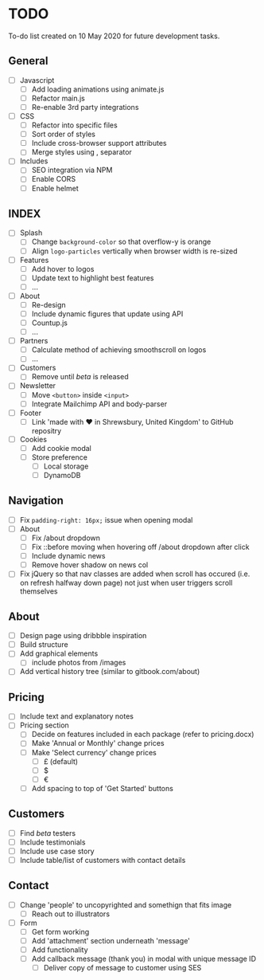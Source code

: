 # TODO
To-do list created on 10 May 2020 for future development tasks.

## General
- [ ] Javascript
    - [ ] Add loading animations using animate.js
    - [ ] Refactor main.js
    - [ ] Re-enable 3rd party integrations
- [ ] CSS
    - [ ] Refactor into specific files
    - [ ] Sort order of styles
    - [ ] Include cross-browser support attributes
    - [ ] Merge styles using , separator
- [ ] Includes
    - [ ] SEO integration via NPM
    - [ ] Enable CORS
    - [ ] Enable helmet

## INDEX

- [ ] Splash
    - [ ] Change ```background-color``` so that overflow-y is orange
    - [ ] Align ```logo-particles``` vertically when browser width is re-sized
- [ ] Features
    - [ ] Add hover to logos
    - [ ] Update text to highlight best features
    - [ ] ...
- [ ] About
    - [ ] Re-design
    - [ ] Include dynamic figures that update using API
    - [ ] Countup.js
    - [ ] ...
- [ ] Partners
    - [ ] Calculate method of achieving smoothscroll on logos
    - [ ] ...
- [ ] Customers
    - [ ] Remove until *beta* is released
- [ ] Newsletter
    - [ ] Move ```<button>``` inside ```<input>```
    - [ ] Integrate Mailchimp API and body-parser
- [ ] Footer
    - [ ] Link 'made with ❤ in Shrewsbury, United Kingdom' to GitHub repositry
- [ ] Cookies
    - [ ] Add cookie modal
    - [ ] Store preference
        - [ ] Local storage
        - [ ] DynamoDB

## Navigation

- [ ] Fix ```padding-right: 16px;``` issue when opening modal
- [ ] About
    - [ ] Fix /about dropdown
    - [ ] Fix ::before moving when hovering off /about dropdown after click
    - [ ] Include dynamic news 
    - [ ] Remove hover shadow on news col
- [ ] Fix jQuery so that nav classes are added when scroll has occured (i.e. on refresh halfway down page) not just when user triggers scroll themselves

## About

- [ ] Design page using dribbble inspiration
- [ ] Build structure
- [ ] Add graphical elements
    - [ ] include photos from /images
- [ ] Add vertical history tree (similar to gitbook.com/about)

## Pricing

- [ ] Include text and explanatory notes
- [ ] Pricing section
    - [ ] Decide on features included in each package (refer to pricing.docx)
    - [ ] Make 'Annual or Monthly' change prices
    - [ ] Make 'Select currency' change prices
        - [ ] £ (default)
        - [ ] $
        - [ ] €
    - [ ] Add spacing to top of 'Get Started' buttons

## Customers

- [ ] Find *beta* testers
- [ ] Include testimonials
- [ ] Include use case story
- [ ] Include table/list of customers with contact details

## Contact

- [ ] Change 'people' to uncopyrighted and somethign that fits image
    - [ ] Reach out to illustrators
- [ ] Form
    - [ ] Get form working
    - [ ] Add 'attachment' section underneath 'message'
    - [ ] Add functionality
    - [ ] Add callback message (thank you) in modal with unique message ID
        - [ ] Deliver copy of message to customer using SES